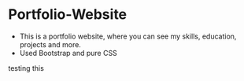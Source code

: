 # Portfolio-Website

- This is a portfolio website, where you can see my skills, education, projects and more.
- Used Bootstrap and pure CSS

testing this 

